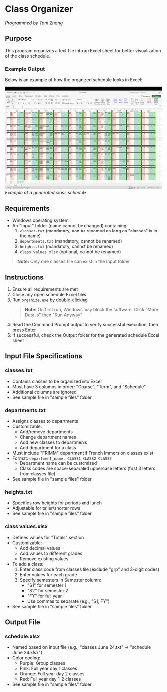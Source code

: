 # Class Organizer
*Programmed by Tom Zhang*

## Purpose
This program organizes a text file into an Excel sheet for better visualization of the class schedule.

### Example Output
Below is an example of how the organized schedule looks in Excel:

![Example Schedule Screenshot](schedule%20screenshot.png)
*Example of a generated class schedule*

## Requirements
- Windows operating system
- An "Input" folder (name cannot be changed) containing:
  1. `classes.txt` (mandatory, can be renamed as long as "classes" is in the name)
  2. `departments.txt` (mandatory, cannot be renamed)
  3. `heights.txt` (mandatory, cannot be renamed)
  4. `class values.xlsx` (optional, cannot be renamed)

> **Note:** Only one classes file can exist in the Input folder

## Instructions
1. Ensure all requirements are met
2. Close any open schedule Excel files
3. Run `organize.exe` by double-clicking
   > **Note:** On first run, Windows may block the software. Click "More Details" then "Run Anyway"
4. Read the Command Prompt output to verify successful execution, then press Enter
5. If successful, check the Output folder for the generated schedule Excel sheet

## Input File Specifications

### classes.txt
- Contains classes to be organized into Excel
- Must have 3 columns in order: "Course", "Term", and "Schedule"
- Additional columns are ignored
- See sample file in "sample files" folder

### departments.txt
- Assigns classes to departments
- Customizable:
  - Add/remove departments
  - Change department names
  - Add new classes to departments
  - Add department for a class
- Must include "FRIMM" department if French Immersion classes exist
- Format: `department_name: CLASS1 CLASS2 CLASS3`
  - Department name can be customized
  - Class codes are space-separated uppercase letters (first 3 letters from classes file)
- See sample file in "sample files" folder

### heights.txt
- Specifies row heights for periods and lunch
- Adjustable for taller/shorter rows
- See sample file in "sample files" folder

### class values.xlsx
- Defines values for "Totals" section
- Customizable:
  - Add decimal values
  - Add values to different grades
  - Remove existing values
- To add a class:
  1. Enter class code from classes file (exclude "grp" and 3-digit codes)
  2. Enter values for each grade
  3. Specify semesters in Semester column:
     - "S1" for semester 1
     - "S2" for semester 2
     - "FY" for full year
     - Use commas to separate (e.g., "S1, FY")
- See sample file in "sample files" folder

## Output File

### schedule.xlsx
- Named based on input file (e.g., "classes June 24.txt" → "schedule June 24.xlsx")
- Color coding:
  - Purple: Group classes
  - Pink: Full year day 1 classes
  - Orange: Full year day 2 classes
  - Red: Full year day 1-2 classes
- See sample file in "sample files" folder